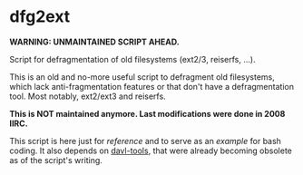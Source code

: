 dfg2ext
=======


**WARNING: UNMAINTAINED SCRIPT AHEAD.**

Script for defragmentation of old filesystems (ext2/3, reiserfs, ...).

This is an old and no-more useful script to defragment old filesystems, which lack anti-fragmentation features or that don't have a defragmentation tool.
Most notably, ext2/ext3 and reiserfs.

**This is NOT maintained anymore. Last modifications were done in 2008 IIRC.**

This script is here just for *reference* and to serve as an *example* for bash coding. It also depends on [davl-tools](http://davtools.sourceforge.net/), that were already becoming obsolete as of the script's writing.
